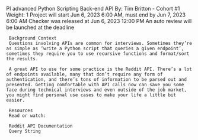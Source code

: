 PI advanced
Python
Scripting
Back-end
API
 By: Tim Britton - Cohort #1
  Weight: 1
   Project will start Jun 6, 2023 6:00 AM, must end by Jun 7, 2023 6:00 AM
    Checker was released at Jun 6, 2023 12:00 PM
     An auto review will be launched at the deadline


     Background Context
     Questions involving APIs are common for interviews. Sometimes they’re as simple as ‘write a Python script that queries a given endpoint’, sometimes they require you to use recursive functions and format/sort the results.

     A great API to use for some practice is the Reddit API. There’s a lot of endpoints available, many that don’t require any form of authentication, and there’s tons of information to be parsed out and presented. Getting comfortable with API calls now can save you some face during technical interviews and even outside of the job market, you might find personal use cases to make your life a little bit easier.

     Resources
     Read or watch:

     Reddit API Documentation
     Query String
